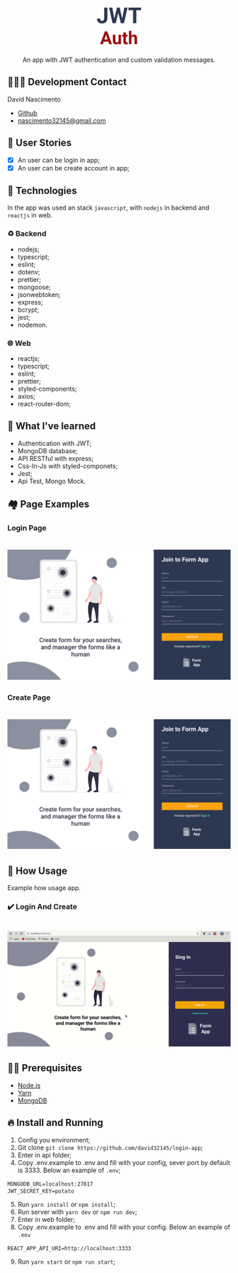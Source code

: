 <h1 align="center">
  <img width="100px" alt="JWT Login" src="./assets/logo.png"  />
</h1>

<p align="center">
  An app with JWT authentication and custom validation messages.
</p>

## 👨🏼‍💻 Development Contact

David Nascimento

- [Github](https://github.com/david32145)
- [nascimento32145@gmail.com](https://gmail.com)

## 🚶 User Stories

- [x] An user can be login in app;
- [x] An user can be create account in app;

## 🚀 Technologies

In the app was used an stack `javascript`, with `nodejs` in backend and `reactjs` in web.

### ♻️ Backend

- nodejs;
- typescript;
- eslint;
- dotenv;
- prettier;
- mongoose;
- jsonwebtoken;
- express;
- bcrypt;
- jest;
- nodemon.

### 🌐 Web

- reactjs;
- typescript;
- eslint;
- prettier;
- styled-components;
- axios;
- react-router-dom;

## 🎌 What I've learned

- Authentication with JWT;
- MongoDB database;
- API RESTful with express;
- Css-In-Js with styled-componets;
- Jest;
- Api Test, Mongo Mock.

## 🏘️ Page Examples

### Login Page

<h1 align="left">
  <img alt="Screenshot" src="./assets/page1.png"/>
</h1>

### Create Page

<h1 align="left">
  <img alt="Screenshot" src="./assets/page2.png"/>
</h1>

## 🎥 How Usage

Example how usage app.

### ✔️ Login And Create

<h1 align="left">
  <img alt="Screen" src="./assets/video.gif"/>
</h1>

## ✋🏻 Prerequisites

- [Node.js](https://nodejs.org/en/)
- [Yarn](https://yarnpkg.com/pt-BR/docs/install)
- [MongoDB](https://www.mongodb.com/)

## 🔥 Install and Running

1. Config you environment;
2. Git clone `git clone https://github.com/david32145/login-app`;
3. Enter in api folder;
4. Copy .env.example to .env and fill with your config, sever port by default is 3333. Below an example of `.env`;
```env
MONGODB_URL=localhost:27017
JWT_SECRET_KEY=potato
```
5. Run `yarn install` or `npm install`;
6. Run server with `yarn dev` or `npm run dev`;
7. Enter in web folder;
8. Copy .env.example to .env and fill with your config. Below an example of `.env`

```env
REACT_APP_API_URI=http://localhost:3333

```
9. Run `yarn start` or `npm run start`;